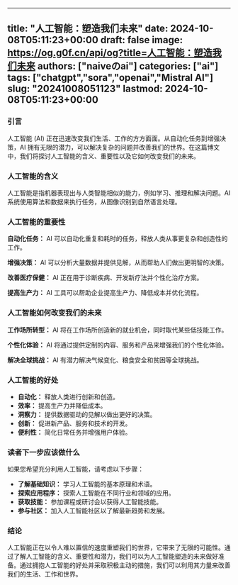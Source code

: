 
---
title: "人工智能：塑造我们未来"
date: 2024-10-08T05:11:23+00:00
draft: false
image: https://og.g0f.cn/api/og?title=人工智能：塑造我们未来
authors: ["naiveのai"]
categories: ["ai"]
tags: ["chatgpt","sora","openai","Mistral AI"]
slug: "20241008051123"
lastmod: 2024-10-08T05:11:23+00:00
---
### 引言

人工智能 (AI) 正在迅速改变我们生活、工作的方方面面。从自动化任务到增强决策，AI 拥有无限的潜力，可以解决复杂的问题并改善我们的世界。在这篇博文中，我们将探讨人工智能的含义、重要性以及它如何改变我们的未来。

### 人工智能的含义

人工智能是指机器表现出与人类智能相似的能力，例如学习、推理和解决问题。AI 系统使用算法和数据来执行任务，从图像识别到自然语言处理。

### 人工智能的重要性

**自动化任务：** AI 可以自动化重复和耗时的任务，释放人类从事更复杂和创造性的工作。

**增强决策：** AI 可以分析大量数据并提供见解，从而帮助人们做出更明智的决策。

**改善医疗保健：** AI 正在用于诊断疾病、开发新疗法并个性化治疗方案。

**提高生产力：** AI 工具可以帮助企业提高生产力、降低成本并优化流程。

### 人工智能如何改变我们的未来

**工作场所转型：** AI 将在工作场所创造新的就业机会，同时取代某些低技能工作。

**个性化体验：** AI 将通过提供定制的内容、服务和产品来增强我们的个性化体验。

**解决全球挑战：** AI 有潜力解决气候变化、粮食安全和贫困等全球挑战。

### 人工智能的好处

* **自动化：** 释放人类进行创新和创造。
* **效率：** 提高生产力并降低成本。
* **洞察力：** 提供数据驱动的见解以做出更好的决策。
* **创新：** 促进新产品、服务和技术的开发。
* **便利性：** 简化日常任务并增强用户体验。

### 读者下一步应该做什么

如果您希望充分利用人工智能，请考虑以下步骤：

* **了解基础知识：** 学习人工智能的基本原理和术语。
* **探索应用程序：** 探索人工智能在不同行业和领域的应用。
* **获取技能：** 参加课程或研讨会以获得人工智能技能。
* **参与社区：** 加入人工智能社区以了解最新趋势和发展。

### 结论

人工智能正在以令人难以置信的速度重塑我们的世界，它带来了无限的可能性。通过了解人工智能的含义、重要性和潜力，我们可以为人工智能塑造的未来做好准备。通过拥抱人工智能的好处并采取积极主动的措施，我们可以利用其力量来改善我们的生活、工作和世界。